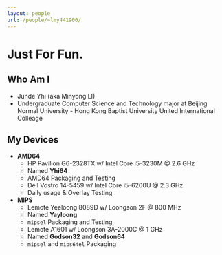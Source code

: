 ```yaml
---
layout: people
url: /people/~lmy441900/
---
```



# Just For Fun.

## Who Am I

- Junde Yhi (aka Minyong LI)
- Undergraduate Computer Science and Technology major at Beijing Normal University - Hong Kong Baptist University United International Colleage

## My Devices

- **AMD64**
    - HP Pavilion G6-2328TX w/ Intel Core i5-3230M @ 2.6 GHz
    - Named **Yhi64**
    - AMD64 Packaging and Testing
    - Dell Vostro 14-5459 w/ Intel Core i5-6200U @ 2.3 GHz
    - Daily usage & Overlay Testing
- **MIPS**
    - Lemote Yeeloong 8089D w/ Loongson 2F @ 800 MHz
    - Named **Yayloong**
    - `mipsel` Packaging and Testing
    - Lemote A1601 w/ Loongson 3A-2000C @ 1 GHz
    - Named **Godson32** and **Godson64**
    - `mipsel` and `mips64el` Packaging
